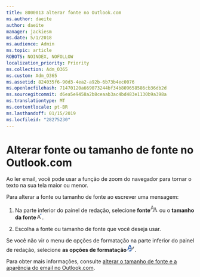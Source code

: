 ```yaml
---
title: 8000013 alterar fonte no Outlook.com
ms.author: daeite
author: daeite
manager: jackiesm
ms.date: 5/1/2018
ms.audience: Admin
ms.topic: article
ROBOTS: NOINDEX, NOFOLLOW
localization_priority: Priority
ms.collection: Adm_O365
ms.custom: Adm_O365
ms.assetid: 824035f6-90d3-4ea2-a92b-6b73b4ec0076
ms.openlocfilehash: 71470120a669073244bf34b809658586cb36db2d
ms.sourcegitcommit: d6ea5e9458a2b8ceaab3ac4bd483e1130b9a398a
ms.translationtype: MT
ms.contentlocale: pt-BR
ms.lasthandoff: 01/15/2019
ms.locfileid: "28275230"
---
```

# <a name="change-font-or-font-size-in-outlookcom"></a>Alterar fonte ou tamanho de fonte no Outlook.com

Ao ler email, você pode usar a função de zoom do navegador para tornar o texto na sua tela maior ou menor.
  
Para alterar a fonte ou tamanho de fonte ao escrever uma mensagem:
  
1. Na parte inferior do painel de redação, selecione **fonte**![fonte](media/6d9372e0-cde5-49fc-a457-aafb62255163.png) ou o **tamanho da fonte**![ícone de tamanho de fonte a](media/9334f617-9593-4bd0-afb1-c53308ad7591.png).
    
2. Escolha a fonte ou tamanho de fonte que você deseja usar.
    
Se você não vir o menu de opções de formatação na parte inferior do painel de redação, selecione **as opções de formatação**![ícone de opções de formatação a](media/13103798-e3ea-4069-a7a0-63f8903c8c3a.png).
  
Para obter mais informações, consulte [alterar o tamanho de fonte e a aparência do email no Outlook.com](https://go.microsoft.com/fwlink/p/?linkid=873130).
  

